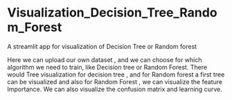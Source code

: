 # Visualization_Decision_Tree_Random_Forest
A streamlit app for visualization of Decision Tree or Random forest

Here we can upload our own dataset , and we can choose for which algorithm we need to train, like Decision tree or Random Forest.
There would Tree visualization for decision tree , and for Random forest a first tree can be visualized and also for Random Forest , we can visualize the feature Importance.
We can also visualize the confusion matrix and learning curve.
